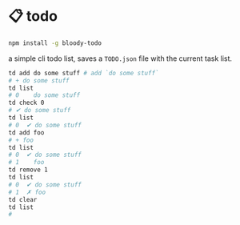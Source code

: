 # 📋 todo

```bash
npm install -g bloody-todo
```

a simple cli todo list, saves a `TODO.json` file with the current task list.

```bash
td add do some stuff # add `do some stuff`
# + do some stuff
td list
# 0    do some stuff
td check 0
# ✔︎ do some stuff
td list
# 0  ✔︎ do some stuff
td add foo
# + foo
td list
# 0  ✔︎ do some stuff
# 1    foo
td remove 1
td list
# 0  ✔︎ do some stuff
# 1  ✗ foo
td clear
td list
# 
```
